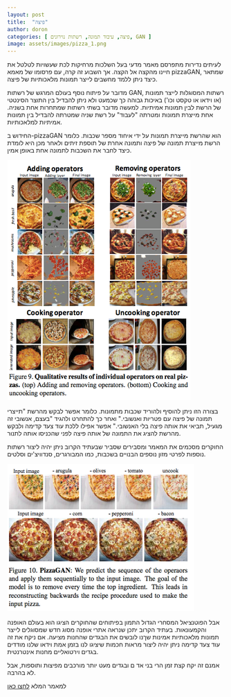 ```yaml
---
layout: post
title:  "פיצה"
author: doron
categories: [ פיצה, עיבוד תמונה, רשתות נוירונים, GAN ]
image: assets/images/pizza_1.png
---
```


לעיתים נדירות מתפרסם מאמר מדעי בעל השלכות מרחיקות לכת שעשויות לטלטל את חיינו מהקצה אל הקצה. אך השבוע זה קרה, עם פרסומו של מאמא pizzaGAN, שמתאר כיצד ניתן ללמד מחשבים לייצר תמונות מלאכותיות של פיצה. 

מדובר על פיתוח נוסף בעולם המרגש של רשתות GAN, רשתות המסוגלות לייצר תמונות (או וידאו או טקסט וכו') באיכות גבוהה כך שכמעט ולא ניתן להבדיל בין התוצר הסינטטי של הרשת לבין תמונות אמיתיות. 
למעשה מדובר בשתי רשתות שמתחרות אחת בשניה. אחת מייצרת תמונות ומטרתה "לעבוד" על רשת שניה שמטרתה להבדיל בין תמונות אמיתיות למלאכותיות.

החידוש ב-pizzaGAN הוא שהרשת מייצרת תמונות על ידי איחוד מספר שכבות. כלומר הרשת מייצרת תמונה של פיצה ותמונה אחרת של תוספת זיתים ולאחר מכן היא לומדת כיצד לחבר את השכבות לתמונה אחת באופן אמין. 

![pizza_2](/assets/images/pizza_2.png)

בצורה הזו ניתן להוסיף ולהוריד שכבות מתמונות. כלומר אפשר לבקש מהרשת "תייצרי תמונה של פיצה עם פטריות ואנשובי." ואחר כך להתחרט ולהגיד "בעצם, אנשובי זה מגעיל, תביאי את אותה פיצה בלי האנשובי."
אפשר אפילו ללכת עוד צעד קדימה ולבקש מהרשת להציג את התמונה של אותה פיצה לפני שהכניסו אותה לתנור. 

החוקרים מסכמים את המאמר ומסבירים שסביר שבעתיד הקרוב ניתן יהיה ליצור רשתות נוספות לפרטי מזון נוספים הבנויים בשכבות, כמו המבורגרים, סנדוויצ'ים וסלטים. 

![pizza_3](/assets/images/pizza_3.png)

אבל הפוטנציאל המסחרי הגדול התמון בפיתוחים שהחוקרים הציגו הוא בעולם האופנה והקמעונאות. בעתיד הקרוב יתכן שנראה אתרי אופנה מסוג חדש שמסוגלים לייצר תמונות מלאכותיות אמינות שךנו לובשים את הבגדים שהחנות מציעה. אם ניקח את זה עוד צעד קדימה ניתן יהיה ליצור מראות חכמות שיציגו לנו בזמן אמת וידאו שלנו מודדים בגדים וירטואליים מחנות אינטרנטית. 

אמנם זה יקח קצת זמן הרי בני אד
ם ובגדים מעט יותר מורכבים מפיצות ותוספות, אבל לא בהרבה.

למאמר המלא [לחצו כאן](https://www.researchgate.net/publication/333671756_How_to_make_a_pizza_Learning_a_compositional_layer-based_GAN_model?fbclid=IwAR1ccyAEyy3NVO7OIEVPZAQN7UnHeQqTyuG37DhFnziassdZvwlXysEbeZw)


